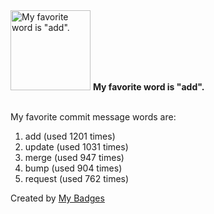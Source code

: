 <img src="https://my-badges.github.io/my-badges/favorite-word.png" alt="My favorite word is &quot;add&quot;." title="My favorite word is &quot;add&quot;." width="128">
<strong>My favorite word is &quot;add&quot;.</strong>
<br><br>

My favorite commit message words are:

1. add (used 1201 times)
2. update (used 1031 times)
3. merge (used 947 times)
4. bump (used 904 times)
5. request (used 762 times)


Created by <a href="https://github.com/my-badges/my-badges">My Badges</a>